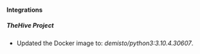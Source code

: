 #### Integrations
##### TheHive Project
- Updated the Docker image to: *demisto/python3:3.10.4.30607*.
